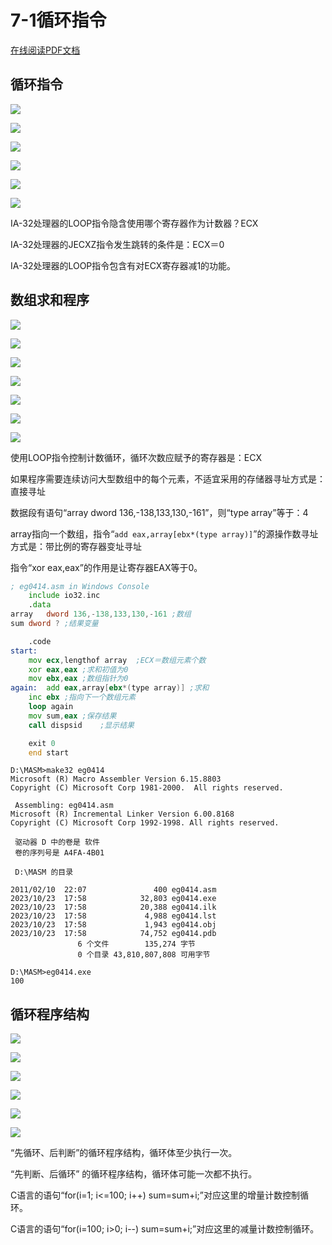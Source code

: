 # 7-1循环指令

<!-- toc -->

<a href="https://rosefinch-midsummer.github.io/book/file/as/7-1.pdf" target="_blank">在线阅读PDF文档</a>

## 循环指令

![](https://cdn.jsdelivr.net/gh/Rosefinch-Midsummer/MyImagesHost01/img/202310221544347.png)

![](https://cdn.jsdelivr.net/gh/Rosefinch-Midsummer/MyImagesHost01/img/202310221551016.png)

![](https://cdn.jsdelivr.net/gh/Rosefinch-Midsummer/MyImagesHost01/img/202310221551529.png)

![](https://cdn.jsdelivr.net/gh/Rosefinch-Midsummer/MyImagesHost01/img/202310221552081.png)

![](https://cdn.jsdelivr.net/gh/Rosefinch-Midsummer/MyImagesHost01/img/202310221553026.png)

![](https://cdn.jsdelivr.net/gh/Rosefinch-Midsummer/MyImagesHost01/img/202310221553788.png)

IA-32处理器的LOOP指令隐含使用哪个寄存器作为计数器？ECX

IA-32处理器的JECXZ指令发生跳转的条件是：ECX＝0

IA-32处理器的LOOP指令包含有对ECX寄存器减1的功能。

## 数组求和程序

![](https://cdn.jsdelivr.net/gh/Rosefinch-Midsummer/MyImagesHost01/img/202310221557495.png)

![](https://cdn.jsdelivr.net/gh/Rosefinch-Midsummer/MyImagesHost01/img/202310221558748.png)

![](https://cdn.jsdelivr.net/gh/Rosefinch-Midsummer/MyImagesHost01/img/202310221559727.png)

![](https://cdn.jsdelivr.net/gh/Rosefinch-Midsummer/MyImagesHost01/img/202310221601576.png)

![](https://cdn.jsdelivr.net/gh/Rosefinch-Midsummer/MyImagesHost01/img/202310221602222.png)

![](https://cdn.jsdelivr.net/gh/Rosefinch-Midsummer/MyImagesHost01/img/202310221603794.png)

![](https://cdn.jsdelivr.net/gh/Rosefinch-Midsummer/MyImagesHost01/img/202310221604455.png)

使用LOOP指令控制计数循环，循环次数应赋予的寄存器是：ECX

如果程序需要连续访问大型数组中的每个元素，不适宜采用的存储器寻址方式是：直接寻址

数据段有语句“array dword 136,-138,133,130,-161”，则“type array”等于：4

array指向一个数组，指令“`add eax,array[ebx*(type array)]`”的源操作数寻址方式是：带比例的寄存器变址寻址

指令“xor eax,eax”的作用是让寄存器EAX等于0。

```asm
; eg0414.asm in Windows Console
	include io32.inc
	.data
array	dword 136,-138,133,130,-161	;数组
sum	dword ?	;结果变量

	.code
start:
	mov ecx,lengthof array	;ECX＝数组元素个数
	xor eax,eax	;求和初值为0
	mov ebx,eax	;数组指针为0
again:	add eax,array[ebx*(type array)]	;求和 
	inc ebx	;指向下一个数组元素
	loop again
	mov sum,eax	;保存结果
	call dispsid	;显示结果

	exit 0
	end start
```

```
D:\MASM>make32 eg0414
Microsoft (R) Macro Assembler Version 6.15.8803
Copyright (C) Microsoft Corp 1981-2000.  All rights reserved.

 Assembling: eg0414.asm
Microsoft (R) Incremental Linker Version 6.00.8168
Copyright (C) Microsoft Corp 1992-1998. All rights reserved.

 驱动器 D 中的卷是 软件
 卷的序列号是 A4FA-4B01

 D:\MASM 的目录

2011/02/10  22:07               400 eg0414.asm
2023/10/23  17:58            32,803 eg0414.exe
2023/10/23  17:58            20,388 eg0414.ilk
2023/10/23  17:58             4,988 eg0414.lst
2023/10/23  17:58             1,943 eg0414.obj
2023/10/23  17:58            74,752 eg0414.pdb
               6 个文件        135,274 字节
               0 个目录 43,810,807,808 可用字节

D:\MASM>eg0414.exe
100
```
## 循环程序结构

![](https://cdn.jsdelivr.net/gh/Rosefinch-Midsummer/MyImagesHost01/img/202310221606703.png)

![](https://cdn.jsdelivr.net/gh/Rosefinch-Midsummer/MyImagesHost01/img/202310221607204.png)

![](https://cdn.jsdelivr.net/gh/Rosefinch-Midsummer/MyImagesHost01/img/202310221610833.png)

![](https://cdn.jsdelivr.net/gh/Rosefinch-Midsummer/MyImagesHost01/img/202310221611748.png)

![](https://cdn.jsdelivr.net/gh/Rosefinch-Midsummer/MyImagesHost01/img/202310221613458.png)

![](https://cdn.jsdelivr.net/gh/Rosefinch-Midsummer/MyImagesHost01/img/202310221614366.png)

“先循环、后判断”的循环程序结构，循环体至少执行一次。

“先判断、后循环” 的循环程序结构，循环体可能一次都不执行。

C语言的语句“for(i=1; i<=100; i++) sum=sum+i;”对应这里的增量计数控制循环。

C语言的语句“for(i=100; i>0; i--) sum=sum+i;”对应这里的减量计数控制循环。









